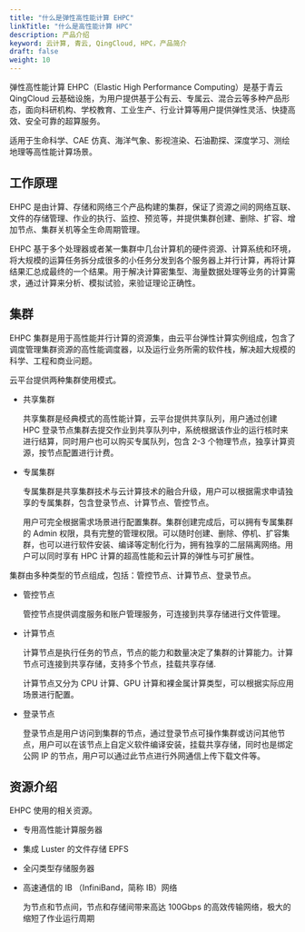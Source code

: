 ```yaml
---
title: "什么是弹性高性能计算 EHPC"
linkTitle: "什么是高性能计算 HPC"
description: 产品介绍
keyword: 云计算, 青云, QingCloud, HPC，产品简介
draft: false
weight: 10
---
```


弹性高性能计算 EHPC（Elastic High Performance Computing）是基于青云QingCloud 云基础设施，为用户提供基于公有云、专属云、混合云等多种产品形态，面向科研机构、学校教育、工业生产、行业计算等用户提供弹性灵活、快捷高效、安全可靠的超算服务。

适用于生命科学、CAE 仿真、海洋气象、影视渲染、石油勘探、深度学习、测绘地理等高性能计算场景。

## 工作原理

EHPC 是由计算、存储和网络三个产品构建的集群，保证了资源之间的网络互联、文件的存储管理、作业的执行、监控、预览等，并提供集群创建、删除、扩容、增加节点、集群关机等全生命周期管理。

EHPC 基于多个处理器或者某一集群中几台计算机的硬件资源、计算系统和环境，将大规模的运算任务拆分成很多的小任务分发到各个服务器上并行计算，再将计算结果汇总成最终的一个结果。用于解决计算密集型、海量数据处理等业务的计算需求，通过计算来分析、模拟试验，来验证理论正确性。

## 集群

EHPC 集群是用于高性能并行计算的资源集，由云平台弹性计算实例组成，包含了调度管理集群资源的高性能调度器，以及运行业务所需的软件栈，解决超大规模的科学、工程和商业问题。

云平台提供两种集群使用模式。

- 共享集群

  共享集群是经典模式的高性能计算，云平台提供共享队列，用户通过创建 HPC 登录节点集群去提交作业到共享队列中，系统根据该作业的运行核时来进行结算，同时用户也可以购买专属队列，包含 2-3 个物理节点，独享计算资源，按节点配置进行计费。

- 专属集群

  专属集群是共享集群技术与云计算技术的融合升级，用户可以根据需求申请独享的专属集群，包含登录节点、计算节点、管控节点。

  用户可完全根据需求场景进行配置集群。集群创建完成后，可以拥有专属集群的 Admin 权限，具有完整的管理权限。可以随时创建、删除、停机、扩容集群，也可以进行软件安装、编译等定制化行为，拥有独享的二层隔离网络。用户可以同时享有 HPC 计算的超高性能和云计算的弹性与可扩展性。

集群由多种类型的节点组成，包括：管控节点、计算节点、登录节点。

- 管控节点

  管控节点提供调度服务和账户管理服务，可连接到共享存储进行文件管理。

- 计算节点

  计算节点是执行任务的节点，节点的能力和数量决定了集群的计算能力。计算节点可连接到共享存储，支持多个节点，挂载共享存储.

  计算节点又分为 CPU 计算、GPU 计算和裸金属计算类型，可以根据实际应用场景进行配置。

- 登录节点

  登录节点是用户访问到集群的节点，通过登录节点可操作集群或访问其他节点，用户可以在该节点上自定义软件编译安装，挂载共享存储，同时也是绑定公网 IP 的节点，用户可以通过此节点进行外网通信上传下载文件等。

## 资源介绍

EHPC 使用的相关资源。

- 专用高性能计算服务器

- 集成 Luster 的文件存储 EPFS

- 全闪类型存储服务器

- 高速通信的 IB （InfiniBand，简称 IB）网络

  为节点和节点间，节点和存储间带来高达 100Gbps 的高效传输网络，极大的缩短了作业运行周期



